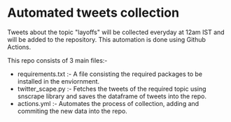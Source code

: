 # Automated tweets collection

Tweets about the topic "layoffs" will be collected everyday at 12am IST and will be added to the repository. This automation is done using Github Actions.

This repo consists of 3 main files:- 
- requirements.txt :- A file consisting the required packages to be installed in the enviornment.
- twitter_scape.py :- Fetches the tweets of the required topic using snscrape library and saves the dataframe of tweets into the repo.
- actions.yml :- Automates the process of collection, adding and commiting the new data into the repo. 

